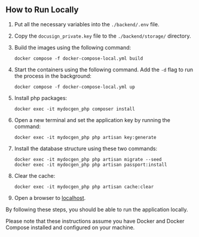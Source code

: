 ## How to Run Locally

1. Put all the necessary variables into the `./backend/.env` file.

2. Copy the `docusign_private.key` file to the `./backend/storage/` directory.

3. Build the images using the following command:
   
   ```
   docker compose -f docker-compose-local.yml build
   ```

4. Start the containers using the following command. Add the `-d` flag to run the process in the background:

   ```
   docker compose -f docker-compose-local.yml up
   ```

5. Install php packages:

   ```
   docker exec -it mydocgen_php composer install
   ```

6. Open a new terminal and set the application key by running the command:

   ```
   docker exec -it mydocgen_php php artisan key:generate
   ```

7. Install the database structure using these two commands:

   ```
   docker exec -it mydocgen_php php artisan migrate --seed
   docker exec -it mydocgen_php php artisan passport:install
   ```

9. Clear the cache:

   ```
   docker exec -it mydocgen_php php artisan cache:clear
   ```

8. Open a browser to [localhost](http://localhost).

By following these steps, you should be able to run the application locally.

Please note that these instructions assume you have Docker and Docker Compose installed and configured on your machine.
